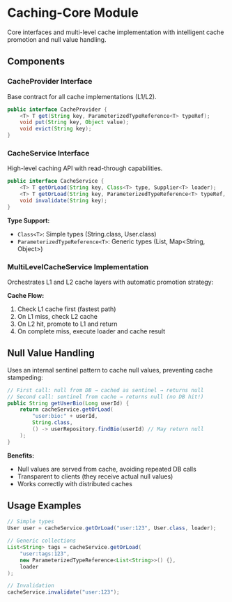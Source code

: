 # Caching-Core Module

Core interfaces and multi-level cache implementation with intelligent cache promotion and null value handling.

## Components

### CacheProvider Interface
Base contract for all cache implementations (L1/L2).

```java
public interface CacheProvider {
    <T> T get(String key, ParameterizedTypeReference<T> typeRef);
    void put(String key, Object value);
    void evict(String key);
}
```

### CacheService Interface
High-level caching API with read-through capabilities.

```java
public interface CacheService {
    <T> T getOrLoad(String key, Class<T> type, Supplier<T> loader);
    <T> T getOrLoad(String key, ParameterizedTypeReference<T> typeRef, Supplier<T> loader);
    void invalidate(String key);
}
```

**Type Support:**
- `Class<T>`: Simple types (String.class, User.class)
- `ParameterizedTypeReference<T>`: Generic types (List<User>, Map<String, Object>)

### MultiLevelCacheService Implementation

Orchestrates L1 and L2 cache layers with automatic promotion strategy:

**Cache Flow:**
1. Check L1 cache first (fastest path)
2. On L1 miss, check L2 cache
3. On L2 hit, promote to L1 and return
4. On complete miss, execute loader and cache result

## Null Value Handling

Uses an internal sentinel pattern to cache null values, preventing cache stampeding:

```java
// First call: null from DB → cached as sentinel → returns null
// Second call: sentinel from cache → returns null (no DB hit!)
public String getUserBio(Long userId) {
    return cacheService.getOrLoad(
        "user:bio:" + userId,
        String.class,
        () -> userRepository.findBio(userId) // May return null
    );
}
```

**Benefits:**
- Null values are served from cache, avoiding repeated DB calls
- Transparent to clients (they receive actual null values)
- Works correctly with distributed caches

## Usage Examples

```java
// Simple types
User user = cacheService.getOrLoad("user:123", User.class, loader);

// Generic collections
List<String> tags = cacheService.getOrLoad(
    "user:tags:123",
    new ParameterizedTypeReference<List<String>>() {},
    loader
);

// Invalidation
cacheService.invalidate("user:123");
```
